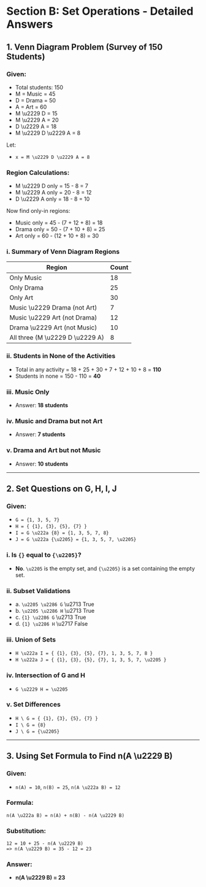 # Section B: Set Operations - Detailed Answers 

## 1. Venn Diagram Problem (Survey of 150 Students)

### Given:

* Total students: 150
* M = Music = 45
* D = Drama = 50
* A = Art = 60
* M \u2229 D = 15
* M \u2229 A = 20
* D \u2229 A = 18
* M \u2229 D \u2229 A = 8

Let:

* `x = M \u2229 D \u2229 A = 8`

### Region Calculations:

* M \u2229 D only = 15 - 8 = 7
* M \u2229 A only = 20 - 8 = 12
* D \u2229 A only = 18 - 8 = 10

Now find only-in regions:

* Music only = 45 - (7 + 12 + 8) = 18
* Drama only = 50 - (7 + 10 + 8) = 25
* Art only = 60 - (12 + 10 + 8) = 30

### i. Summary of Venn Diagram Regions

| Region                          | Count |
| ------------------------------- | ----- |
| Only Music                      | 18    |
| Only Drama                      | 25    |
| Only Art                        | 30    |
| Music \u2229 Drama (not Art)    | 7     |
| Music \u2229 Art (not Drama)    | 12    |
| Drama \u2229 Art (not Music)    | 10    |
| All three (M \u2229 D \u2229 A) | 8     |

### ii. Students in None of the Activities

* Total in any activity = 18 + 25 + 30 + 7 + 12 + 10 + 8 = **110**
* Students in none = 150 - 110 = **40**

### iii. Music Only

* Answer: **18 students**

### iv. Music and Drama but not Art

* Answer: **7 students**

### v. Drama and Art but not Music

* Answer: **10 students**

---

## 2. Set Questions on G, H, I, J

### Given:

* `G = {1, 3, 5, 7}`
* `H = { {1}, {3}, {5}, {7} }`
* `I = G \u222a {8} = {1, 3, 5, 7, 8}`
* `J = G \u222a {\u2205} = {1, 3, 5, 7, \u2205}`

### i. Is `{}` equal to `{\u2205}`?

* **No**. `\u2205` is the empty set, and `{\u2205}` is a set containing the empty set.

### ii. Subset Validations

* a. `\u2205 \u2286 G` \u2713 True
* b. `\u2205 \u2286 H` \u2713 True
* c. `{1} \u2286 G` \u2713 True
* d. `{1} \u2286 H` \u2717 False

### iii. Union of Sets

* `H \u222a I = { {1}, {3}, {5}, {7}, 1, 3, 5, 7, 8 }`
* `H \u222a J = { {1}, {3}, {5}, {7}, 1, 3, 5, 7, \u2205 }`

### iv. Intersection of G and H

* `G \u2229 H = \u2205`

### v. Set Differences

* `H \ G = { {1}, {3}, {5}, {7} }`
* `I \ G = {8}`
* `J \ G = {\u2205}`

---

## 3. Using Set Formula to Find n(A \u2229 B)

### Given:

* `n(A) = 10`, `n(B) = 25`, `n(A \u222a B) = 12`

### Formula:

```
n(A \u222a B) = n(A) + n(B) - n(A \u2229 B)
```

### Substitution:

```
12 = 10 + 25 - n(A \u2229 B)
=> n(A \u2229 B) = 35 - 12 = 23
```

### Answer:

* **n(A \u2229 B) = 23**
